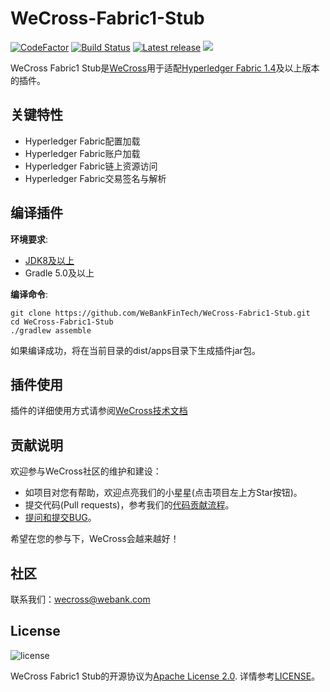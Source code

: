 # WeCross-Fabric1-Stub

[![CodeFactor](https://www.codefactor.io/repository/github/webankfintech/WeCross-Fabric1-Stub/badge)](https://www.codefactor.io/repository/github/webankfintech/WeCross-Fabric1-Stub) [![Build Status](https://travis-ci.org/WeBankFinTech/WeCross-Fabric1-Stub.svg?branch=dev)](https://travis-ci.org/WeBankFinTech/WeCross-Fabric1-Stub) [![Latest release](https://img.shields.io/github/release/WeBankFinTech/WeCross-Fabric1-Stub.svg)](https://github.com/WeBankFinTech/WeCross-Fabric1-Stub/releases/latest)
![](https://img.shields.io/github/license/WeBankFinTech/WeCross-Fabric1-Stub) 

WeCross Fabric1 Stub是[WeCross](https://github.com/WeBankFinTech/WeCross)用于适配[Hyperledger Fabric 1.4](https://github.com/hyperledger/fabric/tree/release-1.4)及以上版本的插件。

## 关键特性

- Hyperledger Fabric配置加载
- Hyperledger Fabric账户加载
- Hyperledger Fabric链上资源访问
- Hyperledger Fabric交易签名与解析

## 编译插件

**环境要求**:

  - [JDK8及以上](https://www.oracle.com/java/technologies/javase-downloads.html)
  - Gradle 5.0及以上

**编译命令**:

```shell
git clone https://github.com/WeBankFinTech/WeCross-Fabric1-Stub.git
cd WeCross-Fabric1-Stub
./gradlew assemble
```

如果编译成功，将在当前目录的dist/apps目录下生成插件jar包。

## 插件使用

插件的详细使用方式请参阅[WeCross技术文档](https://wecross.readthedocs.io/zh_CN/latest/docs/stubs/fabric.html#id1)

## 贡献说明

欢迎参与WeCross社区的维护和建设：

- 如项目对您有帮助，欢迎点亮我们的小星星(点击项目左上方Star按钮)。
- 提交代码(Pull requests)，参考我们的[代码贡献流程](CONTRIBUTING.md)。
- [提问和提交BUG](https://github.com/WeBankFinTech/WeCross-Fabric1-Stub/issues/new)。

希望在您的参与下，WeCross会越来越好！

## 社区
联系我们：wecross@webank.com

## License

![license](http://img.shields.io/badge/license-Apache%20v2-blue.svg)

WeCross Fabric1 Stub的开源协议为[Apache License 2.0](http://www.apache.org/licenses/). 详情参考[LICENSE](./LICENSE)。
